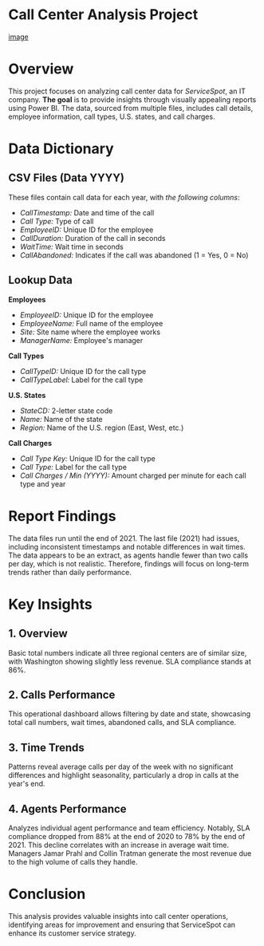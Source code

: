 # Call Center Analysis Project

[image](https://github.com/TetianaShchudla/Call_Center-PowerBI/blob/main/Images/callcenter.png)

# Overview
This project focuses on analyzing call center data for _ServiceSpot_, an IT company. __The goal__ is to provide insights through visually appealing reports using Power BI. The data, sourced from multiple files, includes call details, employee information, call types, U.S. states, and call charges.

# Data Dictionary
## CSV Files (Data YYYY)
These files contain call data for each year, with _the following columns_:

- _CallTimestamp:_ Date and time of the call
- _Call Type:_ Type of call
- _EmployeeID:_ Unique ID for the employee
- _CallDuration:_ Duration of the call in seconds
- _WaitTime:_ Wait time in seconds
- _CallAbandoned:_ Indicates if the call was abandoned (1 = Yes, 0 = No)

## Lookup Data

__Employees__
- _EmployeeID:_ Unique ID for the employee
- _EmployeeName:_ Full name of the employee
- _Site:_ Site name where the employee works
- _ManagerName:_ Employee's manager
  
__Call Types__
- _CallTypeID:_ Unique ID for the call type
- _CallTypeLabel:_ Label for the call type

__U.S. States__
- _StateCD:_ 2-letter state code
- _Name:_ Name of the state
- _Region:_ Name of the U.S. region (East, West, etc.)

__Call Charges__
- _Call Type Key:_ Unique ID for the call type
- _Call Type:_ Label for the call type
- _Call Charges / Min (YYYY):_ Amount charged per minute for each call type and year

# Report Findings

The data files run until the end of 2021. The last file (2021) had issues, including inconsistent timestamps and notable differences in wait times. The data appears to be an extract, as agents handle fewer than two calls per day, which is not realistic. Therefore, findings will focus on long-term trends rather than daily performance.

# Key Insights

## 1. Overview
Basic total numbers indicate all three regional centers are of similar size, with Washington showing slightly less revenue. SLA compliance stands at 86%.

## 2. Calls Performance
This operational dashboard allows filtering by date and state, showcasing total call numbers, wait times, abandoned calls, and SLA compliance.

## 3. Time Trends
Patterns reveal average calls per day of the week with no significant differences and highlight seasonality, particularly a drop in calls at the year's end.

## 4. Agents Performance
Analyzes individual agent performance and team efficiency. Notably, SLA compliance dropped from 88% at the end of 2020 to 78% by the end of 2021. This decline correlates with an increase in average wait time.
Managers Jamar Prahl and Collin Tratman generate the most revenue due to the high volume of calls they handle.

# Conclusion
This analysis provides valuable insights into call center operations, identifying areas for improvement and ensuring that ServiceSpot can enhance its customer service strategy.
